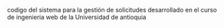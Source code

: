 codigo del sistema para la gestión de solicitudes desarrollado en el curso de ingenieria web de la Universidad de antioquia
